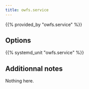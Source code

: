 ```yaml
---
title: owfs.service
---
```


{{% provided_by "owfs.service" %}}

## Options

{{% systemd_unit "owfs.service" %}}

## Additionnal notes

Nothing here.